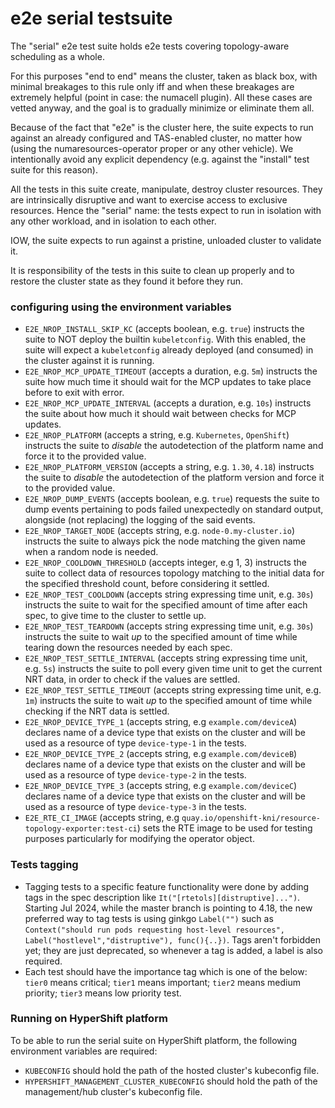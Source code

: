 # e2e serial testsuite

The "serial" e2e test suite holds e2e tests covering topology-aware scheduling as a whole.

For this purposes "end to end" means the cluster, taken as black box, with minimal breakages to this rule
only iff and when these breakages are extremely helpful (point in case: the numacell plugin).
All these cases are vetted anyway, and the goal is to gradually minimize or eliminate them all.

Because of the fact that "e2e" is the cluster here, the suite expects to run against an already configured
and TAS-enabled cluster, no matter how (using the numaresources-operator proper or any other vehicle).
We intentionally avoid any explicit dependency (e.g. against the "install" test suite for this reason).

All the tests in this suite create, manipulate, destroy cluster resources. They are intrinsically disruptive
and want to exercise access to exclusive resources. Hence the "serial" name: the tests expect to
run in isolation with any other workload, and in isolation to each other.

IOW, the suite expects to run against a pristine, unloaded cluster to validate it.

It is responsibility of the tests in this suite to clean up properly and to restore the cluster state as
they found it before they run.

### configuring using the environment variables

- `E2E_NROP_INSTALL_SKIP_KC` (accepts boolean, e.g. `true`) instructs the suite to NOT deploy the builtin
  `kubeletconfig`. With this enabled, the suite will expect a `kubeletconfig` already deployed (and consumed)
  in the cluster against it is running.
- `E2E_NROP_MCP_UPDATE_TIMEOUT` (accepts a duration, e.g. `5m`) instructs the suite how much time it should
  wait for the MCP updates to take place before to exit with error.
- `E2E_NROP_MCP_UPDATE_INTERVAL` (accepts a duration, e.g. `10s`) instructs the suite about how much it should
  wait between checks for MCP updates.
- `E2E_NROP_PLATFORM` (accepts a string, e.g. `Kubernetes`, `OpenShift`) instructs the suite to *disable* the
  autodetection of the platform name and force it to the provided value.
- `E2E_NROP_PLATFORM_VERSION` (accepts a string, e.g. `1.30`, `4.18`) instructs the suite to *disable* the
  autodetection of the platform version and force it to the provided value.
- `E2E_NROP_DUMP_EVENTS` (accepts boolean, e.g. `true`) requests the suite to dump events pertaining to pods
  failed unexpectedly on standard output, alongside (not replacing) the logging of the said events.
- `E2E_NROP_TARGET_NODE` (accepts string, e.g. `node-0.my-cluster.io`) instructs the suite to always pick the
  node matching the given name when a random node is needed.
- `E2E_NROP_COOLDOWN_THRESHOLD` (accepts integer, e.g 1, 3) instructs the suite to collect data of resources
  topology matching to the initial data for the specified threshold count, before considering it settled.
- `E2E_NROP_TEST_COOLDOWN` (accepts string expressing time unit, e.g. `30s`) instructs the suite to wait
  for the specified amount of time after each spec, to give time to the cluster to settle up.
- `E2E_NROP_TEST_TEARDOWN` (accepts string expressing time unit, e.g. `30s`) instructs the suite to wait
  *up* to the specified amount of time while tearing down the resources needed by each spec.
- `E2E_NROP_TEST_SETTLE_INTERVAL` (accepts string expressing time unit, e.g. `5s`) instructs the suite to poll
  every given time unit to get the current NRT data, in order to check if the values are settled.
- `E2E_NROP_TEST_SETTLE_TIMEOUT` (accepts string expressing time unit, e.g. `1m`) instructs the suite to wait
  *up* to the specified amount of time while checking if the NRT data is settled.
- `E2E_NROP_DEVICE_TYPE_1` (accepts string, e.g `example.com/deviceA`) declares name of a device type that exists on
  the cluster and will be used as a resource of type `device-type-1` in the tests.
- `E2E_NROP_DEVICE_TYPE_2` (accepts string, e.g `example.com/deviceB`) declares name of a device type that exists on
  the cluster and will be used as a resource of type `device-type-2` in the tests.
- `E2E_NROP_DEVICE_TYPE_3` (accepts string, e.g `example.com/deviceC`) declares name of a device type that exists on
  the cluster and will be used as a resource of type `device-type-3` in the tests.
- `E2E_RTE_CI_IMAGE` (accepts string, e.g `quay.io/openshift-kni/resource-topology-exporter:test-ci`) sets the 
  RTE image to be used for testing purposes particularly for modifying the operator object.
  
### Tests tagging 

- Tagging tests to a specific feature functionality were done by adding tags in the spec description like `It("[rtetols][distruptive]...")`.
Starting Jul 2024, while the master branch is pointing to 4.18, the new preferred way to tag tests is using ginkgo `Label("")` such as `Context("should run pods requesting host-level resources", Label("hostlevel","distruptive"), func(){..})`. Tags aren't forbidden yet; they are just deprecated, so whenever a tag is added, a label is also required.
- Each test should have the importance tag which is one of the below:
`tier0` means critical; `tier1` means important; `tier2` means medium priority; `tier3` means low priority test.

### Running on HyperShift platform

To be able to run the serial suite on HyperShift platform, the following environment variables are required:

- `KUBECONFIG` should hold the path of the hosted cluster's kubeconfig file.
- `HYPERSHIFT_MANAGEMENT_CLUSTER_KUBECONFIG` should hold the path of the management/hub cluster's kubeconfig file.